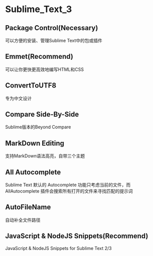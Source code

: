 # Sublime_Text_3
## Package Control(Necessary)
可以方便的安装、管理Sublime Text中的包或插件

## Emmet(Recommend)
可以让你更快更高效地编写HTML和CSS

## ConvertToUTF8
专为中文设计

## Compare Side-By-Side
Sublime版本的Beyond Compare

## MarkDown Editing
支持MarkDown语法高亮，自带三个主题

## All Autocomplete
Sublime Text 默认的 Autocomplete 功能只考虑当前的文件，而 AllAutocomplete 插件会搜索所有打开的文件来寻找匹配的提示词

## AutoFileName
自动补全文件路径

## Java​Script & Node​JS Snippets(Recommend)
JavaScript & NodeJS Snippets for Sublime Text 2/3